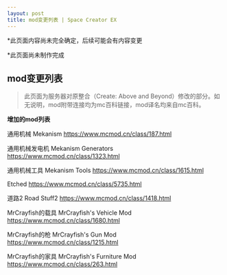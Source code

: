 ```yaml
---
layout: post
title: mod变更列表 | Space Creator EX
---
```


*此页面内容尚未完全确定，后续可能会有内容变更

*此页面尚未制作完成

## mod变更列表

> 此页面为服务器对原整合（Create: Above and Beyond）修改的部分。如无说明，mod附带连接均为mc百科链接，mod译名均来自mc百科。

 **增加的mod列表**

通用机械  Mekanism  https://www.mcmod.cn/class/187.html

通用机械发电机  Mekanism  Generators  https://www.mcmod.cn/class/1323.html

通用机械工具  Mekanism Tools  https://www.mcmod.cn/class/1615.html

Etched  https://www.mcmod.cn/class/5735.html

道路2  Road Stuff2  https://www.mcmod.cn/class/1418.html

MrCrayfish的载具  MrCrayfish's Vehicle Mod  https://www.mcmod.cn/class/1680.html

MrCrayfish的枪  MrCrayfish's Gun Mod  https://www.mcmod.cn/class/1215.html

MrCrayfish的家具  MrCrayfish's Furniture Mod  https://www.mcmod.cn/class/263.html
   


